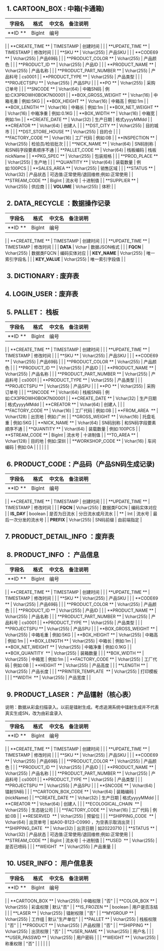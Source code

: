 ##  1. CARTOON_BOX : 中箱(卡通箱)
| **字段名** | **格式** | **中文名** | **备注说明** |
| --- | --- | --- | --- |
| **ID  ** | BigInt | 编号 | 
 |
| **CREATE_TIME  ** | TIMESTAMP | 创建时间 | 
 |
| **UPDATE_TIME  ** | TIMESTAMP | 修改时间 | 
 |
| **SKU  ** | Vchar(255) | 产品SKU | 
 |
| **CODE69  ** | Vchar(255) | 产品69码 | 
 |
| **PRODUCT_COLOR  ** | Vchar(255) | 产品颜色 | 
 |
| **PRODUCT_ID  ** | Vchar(255) | 产品ID | 
 |
| **PRODUCT_NAME  ** | Vchar(255) | 产品名称 | 
 |
| **PRODUCT_PART_NUMBER  ** | Vchar(255) | 产品料号 | cs0001 |
| **PRODUCT_TYPE  ** | Vchar(255) | 产品类型 | 
 |
| **PROJECTSPU  ** | Vchar(255) | 产品SPU | 
 |
| **PO  ** | Vchar(255) | 采购订单号 | 
 |
| **SNCODE  ** | Vchar(64) | 中箱SN码 | 例如:CX3PROWH0BOK7N00001 |
| **BOX_GROSS_WEIGHT  ** | Vchar(16) | 中箱毛重 | 例如:5KG |
| **BOX_HEIGHT  ** | Vchar(16) | 中箱高 | 例如:1m |
| **BOX_LENGTH  ** | Vchar(16) | 中箱长 | 例如:1m |
| **BOX_NET_WEIGHT  ** | Vchar(16) | 中箱净重 | 例如:0.1KG |
| **BOX_WIDTH  ** | Vchar(16) | 中箱宽 | 例如:1m |
| **CREATE_DATE  ** | Vchar(32) | 生产日期 | 格式yyyyMMdd |
| **CREATOR  ** | Vchar(64) | 创建人 | 
 |
| **DST_CITY  ** | Vchar(255) | 目的城市 | 
 |
| **DST_STORE_HOUSE  ** | Vchar(255) | 目的仓 | 
 |
| **FACTORY_CODE  ** | Vchar(16) | 工厂代码 | 例如:0B |
| **INSPECTION  ** | Vchar(255) | 检验员/检验批次 | 
 |
| **NICK_NAME  ** | Vchar(64) | SN码别称 | 和SN码字段要素顺序不通 |
| **PALLET_CODE  ** | Vchar(64) | 栈板编码 | 栈板nickName |
| **PKG_SPEC  ** | Vchar(255) | 包装规格 | 
 |
| **PROD_PLACE  ** | Vchar(255) | 生产地 | 
 |
| **QUANTITY  ** | Vchar(64) | 装载数量 | 例如:100PCS |
| **SALES_AREA  ** | Vchar(255) | 销售区域 | 
 |
| **STATUS  ** | Vchar(32) | 产品状态 | 可选值:正常使用/退回维修;例如:正常使用 |
| **STREAM_CODE  ** | BigInt | 流水号 | 十进制值 |
| **SUPPLIER  ** | Vchar(255) | 供应商 | 
 |
| **VOLUME** | Vchar(255) | 体积 | 
 |

##  2. DATA_RECYCLE ：数据操作记录
| **字段名** | **格式** | **中文名** | **备注说明** |
| --- | --- | --- | --- |
| **ID  ** | BigInt | 编号 | 
 |
| **CREATE_TIME  ** | TIMESTAMP | 创建时间 | 
 |
| **UPDATE_TIME  ** | TIMESTAMP | 修改时间 | 
 |
| **DATA** | Vchar | 数据JSON格式 | 
 |
| **FQCN** | Vchar(255) | 数据类FQCN | 编码实体对应 |
| **KEY_NAME** | Vchar(255) | 唯一索引字段名 | 
 |
| **KEY_VALUE** | Vchar(255) | 唯一索引字段值 | 
 |

##  3. DICTIONARY : **废弃表**
##  4. LOGIN_USER：**废弃表**
##  5. PALLET： 栈板
| **字段名** | **格式** | **中文名** | **备注说明** |
| --- | --- | --- | --- |
| **ID  ** | BigInt | 编号 | 
 |
| **CREATE_TIME  ** | TIMESTAMP | 创建时间 | 
 |
| **UPDATE_TIME  ** | TIMESTAMP | 修改时间 | 
 |
| **SKU  ** | Vchar(255) | 产品SKU | 
 |
| **CODE69  ** | Vchar(255) | 产品69码 | 
 |
| **PRODUCT_COLOR  ** | Vchar(255) | 产品颜色 | 
 |
| **PRODUCT_ID  ** | Vchar(255) | 产品ID | 
 |
| **PRODUCT_NAME  ** | Vchar(255) | 产品名称 | 
 |
| **PRODUCT_PART_NUMBER  ** | Vchar(255) | 产品料号 | cs0001 |
| **PRODUCT_TYPE  ** | Vchar(255) | 产品类型 | 
 |
| **PROJECTSPU  ** | Vchar(255) | 产品SPU | 
 |
| **PO  ** | Vchar(255) | 采购订单号 | 
 |
| **SNCODE  ** | Vchar(64) | 栈板SN码 | 例如:CX3PROWH0BOK7N00001 |
| **CREATE_DATE  ** | Vchar(32) | 生产日期 | 格式yyyyMMdd |
| **CREATOR  ** | Vchar(64) | 创建人 | 
 |
| **FACTORY_CODE  ** | Vchar(16) | 工厂代码 | 例如:0B |
| **FROM_AREA  ** | Vchar(128) | 出货地 | 例如:广州 |
| **GROSS_WEIGHT  ** | Vchar(16) | 托盘毛重 | 例如:5KG |
| **NICK_NAME  ** | Vchar(64) | SN码别称 | 和SN码字段要素顺序不通 |
| **QUANTITY  ** | Vchar(64) | 装载数量 | 例如:100PCS |
| **STREAM_CODE  ** | BigInt | 流水号 | 十进制值 |
| **TO_AREA  ** | Vchar(128) | 目的地 | 例如:深圳 |
| **WORKSHOP_CODE  ** | Vchar(16) | 车间编码 | 例如:0A |
|  |  |  |  |

##  6. PRODUCT_CODE：产品码（产品SN码生成记录)
| **字段名** | **格式** | **中文名** | **备注说明** |
| --- | --- | --- | --- |
| **ID  ** | BigInt | 编号 | 
 |
| **CREATE_TIME  ** | TIMESTAMP | 创建时间 | 
 |
| **UPDATE_TIME  ** | TIMESTAMP | 修改时间 | 
 |
| **FQCN** | Vchar(255) | 数据类FQCN | 编码实体对应 |
| **IS_DAY** | boolean | 是否为日流水 | 分日流水或月流水 |
| ** | Int | 流水号 | 最后一次分发的流水号 |
| **PREFIX** | Vchar(255) | SN码前缀 | 由前端指定 |

##  7. PRODUCT_DETAIL_INFO ：**废弃表**
##  8. PRODUCT_INFO ： 产品信息
| **字段名** | **格式** | **中文名** | **备注说明** |
| --- | --- | --- | --- |
| **ID  ** | BigInt | 编号 | 
 |
| **CREATE_TIME  ** | TIMESTAMP | 创建时间 | 
 |
| **UPDATE_TIME  ** | TIMESTAMP | 修改时间 | 
 |
| **SKU  ** | Vchar(255) | 产品SKU | 
 |
| **CODE69  ** | Vchar(255) | 产品69码 | 
 |
| **PRODUCT_COLOR  ** | Vchar(255) | 产品颜色 | 
 |
| **PRODUCT_ID  ** | Vchar(255) | 产品ID | 
 |
| **PRODUCT_NAME  ** | Vchar(255) | 产品名称 | 
 |
| **PRODUCT_PART_NUMBER  ** | Vchar(255) | 产品料号 | cs0001 |
| **PRODUCT_TYPE  ** | Vchar(255) | 产品类型 | 
 |
| **PROJECTSPU  ** | Vchar(255) | 产品SPU | 
 |
| **BOX_GROSS_WEIGHT  ** | Vchar(255) | 中箱毛重 | 例如:5KG |
| **BOX_HEIGHT  ** | Vchar(255) | 中箱高 | 例如:1m |
| **BOX_LENGTH  ** | Vchar(255) | 中箱长 | 例如:1m |
| **BOX_NET_WEIGHT  ** | Vchar(255) | 中箱净重 | 例如:0.1KG |
| **BOX_QUANTITY  ** | Vchar(255) | 装箱数量 | 
 |
| **BOX_WIDTH  ** | Vchar(255) | 中箱宽 | 例如:1m |
| **FACTORY_CODE  ** | Vchar(255) | 工厂代码 | 例如:0B |
| **HEIGHT  ** | Vchar(255) | 产品高度 | 
 |
| **LENGTH  ** | Vchar(255) | 产品长度 | 
 |
| **PRINTER_TEMPLATE  ** | Vchar(255) | 打印模板 | 
 |
| **WIDTH  ** | Vchar(255) | 产品宽度 | 
 |

##  9. PRODUCT_LASER： 产品镭射（核心表）
说明：数据从彩盒扫描录入。以前是镭射生成。考虑追溯系统中镭射生成并不代表真实生成SN，改为由彩盒录入

| **字段名** | **格式** | **中文名** | **备注说明** |
| --- | --- | --- | --- |
| **ID  ** | BigInt | 编号 | 
 |
| **CREATE_TIME  ** | TIMESTAMP | 创建时间 | 
 |
| **UPDATE_TIME  ** | TIMESTAMP | 修改时间 | 
 |
| **SKU  ** | Vchar(255) | 产品SKU | 
 |
| **CODE69  ** | Vchar(255) | 产品69码 | 
 |
| **PRODUCT_COLOR  ** | Vchar(255) | 产品颜色 | 
 |
| **PRODUCT_ID  ** | Vchar(255) | 产品ID | 
 |
| **PRODUCT_NAME  ** | Vchar(255) | 产品名称 | 
 |
| **PRODUCT_PART_NUMBER  ** | Vchar(255) | 产品料号 | cs0001 |
| **PRODUCT_TYPE  ** | Vchar(255) | 产品类型 | 
 |
| **PROJECTSPU  ** | Vchar(255) | 产品SPU | 
 |
| **SNCODE  ** | Vchar(64) | 镭射SN码 | 
 |
| **CARTOON_BOX_CODE  ** | Vchar(64) | 装箱编码 | (nickName) |
| **CREATE_DATE  ** | Vchar(32) | 生产日期 | 格式yyyyMMdd |
| **CREATOR  ** | Vchar(64) | 创建人 | 
 |
| **ECOLOGICAL_CHAIN  ** | Vchar(255) | 生态链公司 | 
 |
| **FACTORY_CODE  ** | Vchar(16) | 工厂代码 | 例如:0B |
| **RESERVED  ** | Vchar(255) | 预留位 | 
 |
| **SHIPPING_CODE  ** | Vchar(64) | 出货单号  | 如A00-B123-C0990 ，为空表示取消出货 |
| **SHIPPING_DATE  ** | Vchar(32) | 出货日期  | 如20220710 |
| **STATUS  ** | Vchar(32) | 产品状态 | 可选值:正常使用/退回维修;例如:正常使用 |
| **STREAM_CODE  ** | BigInt | 流水号 | 十进制值 |
| **USED  ** | Vchar(255) | 是否已喷码 | 
 |
| **WEIGHT  ** | Vchar(255) | 产品重量 | 
 |

##  10. USER_INFO： 用户信息表
| **字段名** | **格式** | **中文名** | **备注说明** |
| --- | --- | --- | --- |
| **ID  ** | BigInt | 编号 | 
 |
| **CARTOON_BOX  ** | Vchar(255) | 中箱权限 | "否" |
| **COLOR_BOX  ** | Vchar(255) | 彩盒权限 | 默认"否" |
| **IS_FROZEN  ** | boolean | 用户是否冻结 | 
 |
| **LASER  ** | Vchar(255) | 镭射权限 | "否" |
| **MYGROUP  ** | Vchar(255) | 工作组 | 默认"生产单位" |
| **PALLET  ** | Vchar(255) | 栈板权限 | "否" |
| **PRODUCT  ** | Vchar(255) | 产品权限 | "否" |
| **SHIPPING  ** | Vchar(255) | 出货权限 | "否" |
| **USER_NAME  ** | Vchar(255) | 用户名 | 
 |
| **USER_PASSWD  ** | Vchar(255) | 用户密码 | 
 |
| **WEIGHT  ** | Vchar(255) | 称重权限 | "否" |
|  |  |  |  |

